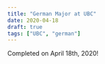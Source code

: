 ```yaml
---
title: "German Major at UBC"
date: 2020-04-18
draft: true
tags: ["UBC", "german"]
---
```



Completed on April 18th, 2020!

